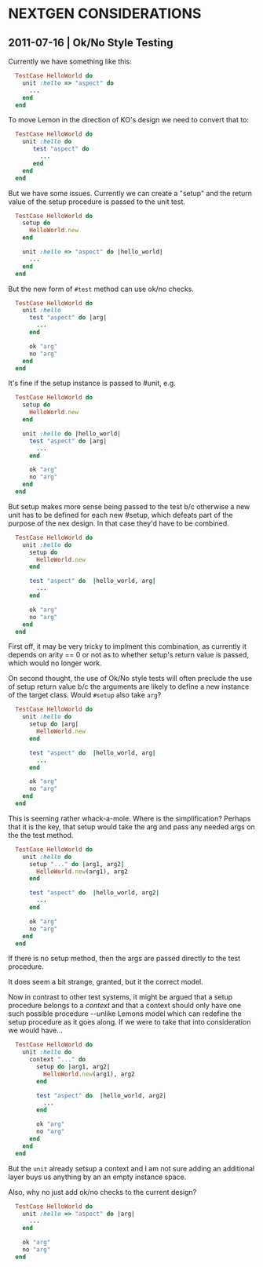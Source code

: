 # NEXTGEN CONSIDERATIONS

## 2011-07-16 | Ok/No Style Testing

Currently we have something like this:

```ruby
  TestCase HelloWorld do
    unit :hello => "aspect" do
      ...
    end
  end
```

To move Lemon in the direction of KO's design we need to 
convert that to:

```ruby
  TestCase HelloWorld do
    unit :hello do
       test "aspect" do
         ...
       end
    end
  end
```

But we have some issues. Currently we can create a "setup" and 
the return value of the setup procedure is passed to the unit test.

```ruby
  TestCase HelloWorld do
    setup do
      HelloWorld.new
    end

    unit :hello => "aspect" do |hello_world|
      ...
    end
  end
```

But the new form of `#test` method can use ok/no checks.

```ruby
  TestCase HelloWorld do
    unit :hello
      test "aspect" do |arg|
        ...
      end

      ok "arg"
      no "arg"
    end
  end
```

It's fine if the setup instance is passed to #unit, e.g.

```ruby
  TestCase HelloWorld do
    setup do
      HelloWorld.new
    end

    unit :hello do |hello_world|
      test "aspect" do |arg|
        ...
      end

      ok "arg"
      no "arg"
    end
  end
```

But setup makes more sense being passed to the test b/c otherwise a new
unit has to be defined for each new #setup, which defeats part of the purpose
of the nex design. In that case they'd have to be combined.

```ruby
  TestCase HelloWorld do
    unit :hello do
      setup do
        HelloWorld.new
      end

      test "aspect" do  |hello_world, arg|
        ...
      end

      ok "arg"
      no "arg"
    end
  end
```

First off, it may be very tricky to implment this combination, as currently 
it depends on arity == 0 or not as to whether setup's return value is passed,
which would no longer work.

On second thought, the use of Ok/No style tests will often preclude
the use of setup return value b/c the arguments are likely to define 
a new instance of the target class. Would `#setup` also take `arg`?

```ruby
  TestCase HelloWorld do
    unit :hello do
      setup do |arg|
        HelloWorld.new
      end

      test "aspect" do  |hello_world, arg|
        ...
      end

      ok "arg"
      no "arg"
    end
  end
```

This is seeming rather whack-a-mole. Where is the simplification?
Perhaps that it is the key, that setup would take the arg and 
pass any needed args on the the test method.

```ruby
  TestCase HelloWorld do
    unit :hello do
      setup "..." do |arg1, arg2|
        HelloWorld.new(arg1), arg2
      end

      test "aspect" do  |hello_world, arg2|
        ...
      end

      ok "arg"
      no "arg"
    end
  end
```

If there is no setup method, then the args are passed directly
to the test procedure.

It does seem a bit strange, granted, but it the correct model.

Now in contrast to other test systems, it might be argued that 
a setup procedure belongs to a _context_ and that a context 
should only have one such possible procedure --unlike Lemons
model which can redefine the setup procedure as it goes along.
If we were to take that into consideration we would have...

```ruby
  TestCase HelloWorld do
    unit :hello do
      context "..." do
        setup do |arg1, arg2|
          HelloWorld.new(arg1), arg2
        end

        test "aspect" do  |hello_world, arg2|
          ...
        end

        ok "arg"
        no "arg"
      end
    end
  end
```

But the `unit` already setsup a context and I am not sure
adding an additional layer buys us anything by an an empty
instance space.

Also, why no just add ok/no checks to the current design?

```ruby
  TestCase HelloWorld do
    unit :hello => "aspect" do |arg|
      ...
    end

    ok "arg"
    no "arg"
  end
```

